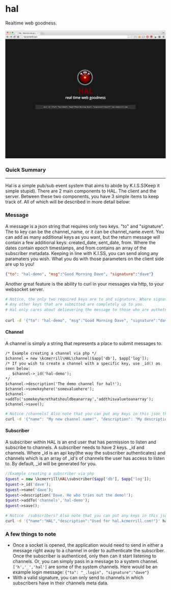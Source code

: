 # hal
Realtime web goodness.

![HAL - Realtime web goodness.](https://raw.githubusercontent.com/kcmerrill/hal/master/html/images/HAL-www.png)

### Quick Summary
---
Hal is a simple pub/sub event system that aims to abide by K.I.S.S(Keep it simple stupid). There are 2 main components to HAL. The client and the server. 
Between these two components, you have 3 simple items to keep track of. All of which will be described in more detail below:

### Message
A message is a json string that requires only two keys. "to" and "signature". The to key can be the channel_name, or it can be channel_name.event. You can add as many additional keys as you want, but the return message will contain a few additional keys: created_date, sent_date, from. Where the dates contain epoch timestamps, and from contains an array of the subscriber metadata. Keeping in line with K.I.SS, you can send along any paramaters you wish. What you do with those parameters on the client side are up to you!
```json
{"to": "hal-demo", "msg":"Good Morning Dave", "signature":"dave"}
```

Another great feature is the ability to curl in your messages via http, to your websocket server. 

```bash
# Notice, the only two required keys are to and signature. Where signature is the _id of the subscriber. 
# Any other keys that are submitted are completely up to you. 
# Hal only cares about delievering the message to those who are authetnicated to the correct channels.

curl -d '{"to": "hal-demo", "msg":"Good Morning Dave", "signature":"dave"}' hal.kcmerrill.com
```

#### Channel
A channel is simply a string that represents a place to submit messages to. 
```
/* Example creating a channel via php */
$channel = new \kcmerrill\HAL\channel($app['db'], $app['log']);
/* If you wish to create a channel with a specific key, use _id() as seen below: 
   $channel->_id('hal-demo');
*/
$channel->description('The demo channel for hal!');
$channel->somekeyhere('somevaluehere');
$channel->addTo('somekeyherethatshouldbeanarray','addthisvaluetoanarray');
$channel->save();
```

```bash
# Notice /channels? Also note that you can put any keys in this json that you'd like the channel to have.
curl -d '{"name": "My new channel name!", "description": "My description for my channel goes here!}' hal.kcmerrill.com/channels
```

#### Subscriber
A subscriber within HAL is an end user that has permission to listen and subscribe to channels. A subscriber needs to have 2 keys. _id and channels. Where _id is an api key(the way the subscriber authenticates) and channels which is an array of _id's of channels the user has access to listen to. By default, _id will be generated for you.

```php
//Example creating a subscriber via php
$guest = new \kcmerrill\HAL\subscriber($app['db'], $app['log']);
$guest->_id('dave');
$guest->name('dave');
$guest->description('Dave. He who tries out the demo!');
$guest->addTo('channels','hal-demo');
$guest->save();
```

```bash
# Notice  /subscribers? Also note that you can put any keys in this json that you'd like the subscriber to have.
curl -d '{"name":"HAL","description":"Used for hal.kcmerrill.com!"}' hal.kcmerrill.com/subscribers
```

### A few things to note
* Once a socket is opened, the application would need to send in either a message right away to a channel in order to authenticate the subscriber. Once the subscriber is authenticed, only then can it start listening to channels. Or, you can simply pass in a message to a system channel. ```['h','_','hal']``` are some of the system channels. Here would be an example login message: ```{"to": "_.login", "signature":"dave"}```
* With a valid signature, you can only send to channels in which subscribers have in their channels meta data. 
